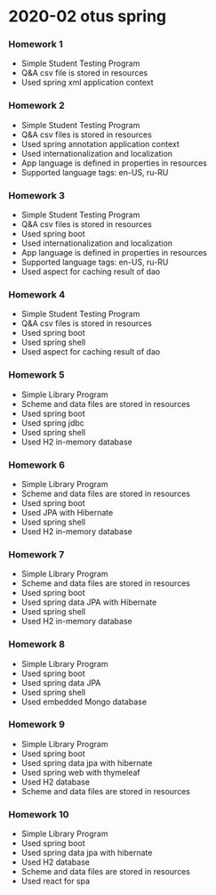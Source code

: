 # 2020-02 otus spring

### Homework 1
- Simple Student Testing Program
- Q&A csv file is stored in resources
- Used spring xml application context

### Homework 2
- Simple Student Testing Program
- Q&A csv files is stored in resources
- Used spring annotation application context
- Used internationalization and localization
- App language is defined in properties in resources
- Supported language tags: en-US, ru-RU

### Homework 3
- Simple Student Testing Program
- Q&A csv files is stored in resources
- Used spring boot
- Used internationalization and localization
- App language is defined in properties in resources
- Supported language tags: en-US, ru-RU
- Used aspect for caching result of dao

### Homework 4
- Simple Student Testing Program
- Q&A csv files is stored in resources
- Used spring boot
- Used spring shell
- Used aspect for caching result of dao

### Homework 5
- Simple Library Program
- Scheme and data files are stored in resources
- Used spring boot
- Used spring jdbc
- Used spring shell
- Used H2 in-memory database

### Homework 6
- Simple Library Program
- Scheme and data files are stored in resources
- Used spring boot
- Used JPA with Hibernate
- Used spring shell
- Used H2 in-memory database

### Homework 7
- Simple Library Program
- Scheme and data files are stored in resources
- Used spring boot
- Used spring data JPA with Hibernate
- Used spring shell
- Used H2 in-memory database

### Homework 8
- Simple Library Program
- Used spring boot
- Used spring data JPA
- Used spring shell
- Used embedded Mongo database

### Homework 9
- Simple Library Program
- Used spring boot
- Used spring data jpa with hibernate
- Used spring web with thymeleaf
- Used H2 database
- Scheme and data files are stored in resources

### Homework 10
- Simple Library Program
- Used spring boot
- Used spring data jpa with hibernate
- Used H2 database
- Scheme and data files are stored in resources
- Used react for spa
